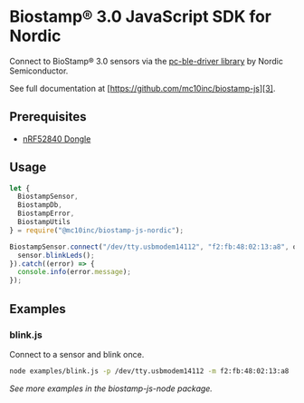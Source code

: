# Biostamp® 3.0 JavaScript SDK for Nordic

Connect to BioStamp® 3.0 sensors via the [pc-ble-driver library][1] by Nordic Semiconductor.

See full documentation at [https://github.com/mc10inc/biostamp-js][3].

## Prerequisites

  * [nRF52840 Dongle][2]

## Usage

``` javascript
let {
  BiostampSensor,
  BiostampDb,
  BiostampError,
  BiostampUtils
} = require("@mc10inc/biostamp-js-nordic");

BiostampSensor.connect("/dev/tty.usbmodem14112", "f2:fb:48:02:13:a8", onDisconnect).then((sensor) => {
  sensor.blinkLeds();
}).catch((error) => {
  console.info(error.message);
});
```

## Examples

### blink.js

Connect to a sensor and blink once.

``` bash
node examples/blink.js -p /dev/tty.usbmodem14112 -m f2:fb:48:02:13:a8
```

_See more examples in the biostamp-js-node package._

[1]: https://github.com/NordicSemiconductor/pc-ble-driver-js
[2]: https://www.nordicsemi.com/Software-and-tools/Development-Kits/nRF52840-Dongle
[3]: https://github.com/mc10inc/biostamp-js

